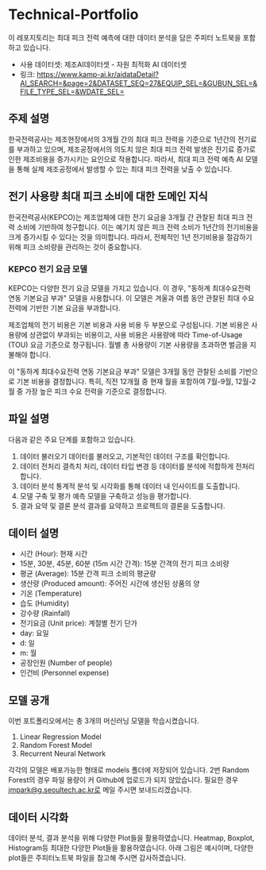# Technical-Portfolio

이 레포지토리는 최대 피크 전력 예측에 대한 데이터 분석을 담은 주피터 노트북을 포함하고 있습니다.

+ 사용 데이터셋: 제조AI데이터셋 - 자원 최적화 AI 데이터셋 
+ 링크: https://www.kamp-ai.kr/aidataDetail?AI_SEARCH=&page=2&DATASET_SEQ=27&EQUIP_SEL=&GUBUN_SEL=&FILE_TYPE_SEL=&WDATE_SEL=

## 주제 설명
한국전력공사는 제조현장에서의 3개월 간의 최대 피크 전력을 기준으로 1년간의 전기료를 부과하고 있으며, 제조공정에서의 의도치 않은 최대 피크 전력 발생은 전기료 증가로 인한 제조비용을 증가시키는 요인으로 작용합니다.
따라서, 최대 피크 전력 예측 AI 모델을 통해 실제 제조공정에서 발생할 수 있는 최대 피크 전력을 낮출 수 있습니다.

## 전기 사용량 최대 피크 소비에 대한 도메인 지식
한국전력공사(KEPCO)는 제조업체에 대한 전기 요금을 3개월 간 관찰된 최대 피크 전력 소비에 기반하여 청구합니다. 이는 예기치 않은 피크 전력 소비가 1년간의 전기비용을 크게 증가시킬 수 있다는 것을 의미합니다. 따라서, 전체적인 1년 전기비용을 절감하기 위해 피크 소비량을 관리하는 것이 중요합니다.

### KEPCO 전기 요금 모델
KEPCO는 다양한 전기 요금 모델을 가지고 있습니다. 이 경우, "동하계 최대수요전력 연동 기본요금 부과" 모델을 사용합니다. 이 모델은 겨울과 여름 동안 관찰된 최대 수요 전력에 기반한 기본 요금을 부과합니다.

제조업체의 전기 비용은 기본 비용과 사용 비용 두 부분으로 구성됩니다. 기본 비용은 사용량에 상관없이 부과되는 비용이고, 사용 비용은 사용량에 따라 Time-of-Usage (TOU) 요금 기준으로 청구됩니다. 월별 총 사용량이 기본 사용량을 초과하면 벌금을 지불해야 합니다.

이 "동하계 최대수요전력 연동 기본요금 부과" 모델은 3개월 동안 관찰된 소비를 기반으로 기본 비용을 결정합니다. 특히, 직전 12개월 중 현재 월을 포함하여 7월-9월, 12월-2월 중 가장 높은 피크 수요 전력을 기준으로 결정합니다.

## 파일 설명
다음과 같은 주요 단계를 포함하고 있습니다.
1. 데이터 불러오기
데이터를 불러오고, 기본적인 데이터 구조를 확인합니다.
2. 데이터 전처리
결측치 처리, 데이터 타입 변경 등 데이터를 분석에 적합하게 전처리합니다.
3. 데이터 분석
통계적 분석 및 시각화를 통해 데이터 내 인사이트를 도출합니다.
4. 모델 구축 및 평가
예측 모델을 구축하고 성능을 평가합니다.
5. 결과 요약 및 결론
분석 결과를 요약하고 프로젝트의 결론을 도출합니다.

## 데이터 설명

+ 시간 (Hour): 현재 시간
+ 15분, 30분, 45분, 60분 (15m 시간 간격): 15분 간격의 전기 피크 소비량
+ 평균 (Average): 15분 간격 피크 소비의 평균량
+ 생산량 (Produced amount): 주어진 시간에 생산된 상품의 양
+ 기온 (Temperature)
+ 습도 (Humidity)
+ 강수량 (Rainfall)
+ 전기요금 (Unit price): 계절별 전기 단가
+ day: 요일
+ d: 일
+ m: 월
+ 공장인원 (Number of people)
+ 인건비 (Personnel expense)

## 모델 공개
이번 포트폴리오에서는 총 3개의 머신러닝 모델을 학습시켰습니다.
1. Linear Regression Model
2. Random Forest Model
3. Recurrent Neural Network

각각의 모델은 배포가능한 형태로 models 폴더에 저장되어 있습니다.
2번 Random Forest의 경우 파일 용량이 커 Github에 업로드가 되지 않았습니다. 필요한 경우 jmpark@g.seoultech.ac.kr로 메일 주시면 보내드리겠습니다.

## 데이터 시각화
데이터 분석, 결과 분석을 위해 다양한 Plot들을 활용하였습니다.
Heatmap, Boxplot, Histogram등 최대한 다양한 Plot들을 활용하였습니다.
아래 그림은 예시이며, 다양한 plot들은 주피터노트북 파일을 참고해 주시면 감사하겠습니다. 
